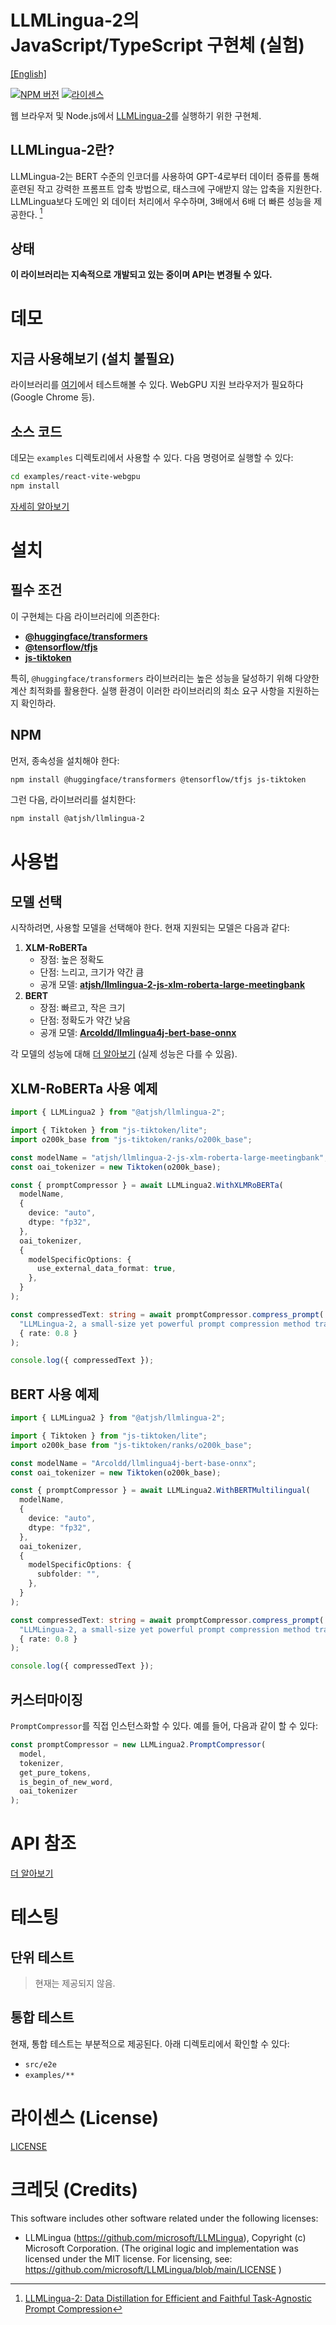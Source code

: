 # LLMLingua-2의 JavaScript/TypeScript 구현체 (실험)

[[English]](README.md)

[![NPM 버전](https://img.shields.io/npm/v/%40atjsh%2Fllmlingua-2)](https://www.npmjs.com/package/@atjsh/llmlingua-2)
[![라이센스](https://img.shields.io/badge/license-MIT-blue.svg)](LICENSE)

웹 브라우저 및 Node.js에서 [LLMLingua-2](https://github.com/microsoft/LLMLingua-2)를 실행하기 위한 구현체.

## LLMLingua-2란?

LLMLingua-2는 BERT 수준의 인코더를 사용하여 GPT-4로부터 데이터 증류를 통해 훈련된 작고 강력한 프롬프트 압축 방법으로, 태스크에 구애받지 않는 압축을 지원한다. LLMLingua보다 도메인 외 데이터 처리에서 우수하며, 3배에서 6배 더 빠른 성능을 제공한다. [^llmlingua-2]

[^llmlingua-2]: [LLMLingua-2: Data Distillation for Efficient and Faithful Task-Agnostic Prompt Compression](https://aclanthology.org/2024.findings-acl.57/)

## 상태

**이 라이브러리는 지속적으로 개발되고 있는 중이며 API는 변경될 수 있다.**

# 데모

## 지금 사용해보기 (설치 불필요)

라이브러리를 [여기](https://atjsh.github.io/llmlingua-2-js)에서 테스트해볼 수 있다. WebGPU 지원 브라우저가 필요하다 (Google Chrome 등).

## 소스 코드

데모는 `examples` 디렉토리에서 사용할 수 있다. 다음 명령어로 실행할 수 있다:

```sh
cd examples/react-vite-webgpu
npm install
```

[자세히 알아보기](/examples/react-vite-webgpu/README.md)

# 설치

## 필수 조건

이 구현체는 다음 라이브러리에 의존한다:

- [**@huggingface/transformers**](https://github.com/huggingface/transformers.js)
- [**@tensorflow/tfjs**](https://github.com/tensorflow/tfjs)
- [**js-tiktoken**](https://www.npmjs.com/package/js-tiktoken)

특히, `@huggingface/transformers` 라이브러리는 높은 성능을 달성하기 위해 다양한 계산 최적화를 활용한다. 실행 환경이 이러한 라이브러리의 최소 요구 사항을 지원하는지 확인하라.

## NPM

먼저, 종속성을 설치해야 한다:

```sh
npm install @huggingface/transformers @tensorflow/tfjs js-tiktoken
```

그런 다음, 라이브러리를 설치한다:

```sh
npm install @atjsh/llmlingua-2
```

# 사용법

## 모델 선택

시작하려면, 사용할 모델을 선택해야 한다. 현재 지원되는 모델은 다음과 같다:

1. **XLM-RoBERTa**
   - 장점: 높은 정확도
   - 단점: 느리고, 크기가 약간 큼
   - 공개 모델: **[atjsh/llmlingua-2-js-xlm-roberta-large-meetingbank](https://huggingface.co/atjsh/llmlingua-2-js-xlm-roberta-large-meetingbank)**
2. **BERT**
   - 장점: 빠르고, 작은 크기
   - 단점: 정확도가 약간 낮음
   - 공개 모델: **[Arcoldd/llmlingua4j-bert-base-onnx](https://huggingface.co/Arcoldd/llmlingua4j-bert-base-onnx)**

각 모델의 성능에 대해 [더 알아보기](https://llmlingua.com/llmlingua2.html#:~:text=our%20classification%20model.-,Performance,-We%20evaluate%20LLMLingua) (실제 성능은 다를 수 있음).

## XLM-RoBERTa 사용 예제

```typescript
import { LLMLingua2 } from "@atjsh/llmlingua-2";

import { Tiktoken } from "js-tiktoken/lite";
import o200k_base from "js-tiktoken/ranks/o200k_base";

const modelName = "atjsh/llmlingua-2-js-xlm-roberta-large-meetingbank";
const oai_tokenizer = new Tiktoken(o200k_base);

const { promptCompressor } = await LLMLingua2.WithXLMRoBERTa(
  modelName,
  {
    device: "auto",
    dtype: "fp32",
  },
  oai_tokenizer,
  {
    modelSpecificOptions: {
      use_external_data_format: true,
    },
  }
);

const compressedText: string = await promptCompressor.compress_prompt(
  "LLMLingua-2, a small-size yet powerful prompt compression method trained via data distillation from GPT-4 for token classification with a BERT-level encoder, excels in task-agnostic compression. It surpasses LLMLingua in handling out-of-domain data, offering 3x-6x faster performance.",
  { rate: 0.8 }
);

console.log({ compressedText });
```

## BERT 사용 예제

```typescript
import { LLMLingua2 } from "@atjsh/llmlingua-2";

import { Tiktoken } from "js-tiktoken/lite";
import o200k_base from "js-tiktoken/ranks/o200k_base";

const modelName = "Arcoldd/llmlingua4j-bert-base-onnx";
const oai_tokenizer = new Tiktoken(o200k_base);

const { promptCompressor } = await LLMLingua2.WithBERTMultilingual(
  modelName,
  {
    device: "auto",
    dtype: "fp32",
  },
  oai_tokenizer,
  {
    modelSpecificOptions: {
      subfolder: "",
    },
  }
);

const compressedText: string = await promptCompressor.compress_prompt(
  "LLMLingua-2, a small-size yet powerful prompt compression method trained via data distillation from GPT-4 for token classification with a BERT-level encoder, excels in task-agnostic compression. It surpasses LLMLingua in handling out-of-domain data, offering 3x-6x faster performance.",
  { rate: 0.8 }
);

console.log({ compressedText });
```

## 커스터마이징

`PromptCompressor`를 직접 인스턴스화할 수 있다. 예를 들어, 다음과 같이 할 수 있다:

```typescript
const promptCompressor = new LLMLingua2.PromptCompressor(
  model,
  tokenizer,
  get_pure_tokens,
  is_begin_of_new_word,
  oai_tokenizer
);
```

# API 참조

[더 알아보기](https://llmlingua-2-js-typedoc.vercel.app/)

# 테스팅

## 단위 테스트

> 현재는 제공되지 않음.

## 통합 테스트

현재, 통합 테스트는 부분적으로 제공된다. 아래 디렉토리에서 확인할 수 있다:

- `src/e2e`
- `examples/**`

# 라이센스 (License)

[LICENSE](LICENSE)

# 크레딧 (Credits)

This software includes other software related under the following licenses:

- LLMLingua (https://github.com/microsoft/LLMLingua), Copyright (c) Microsoft Corporation. (The original logic and implementation was licensed under the MIT license. For licensing, see: https://github.com/microsoft/LLMLingua/blob/main/LICENSE )
